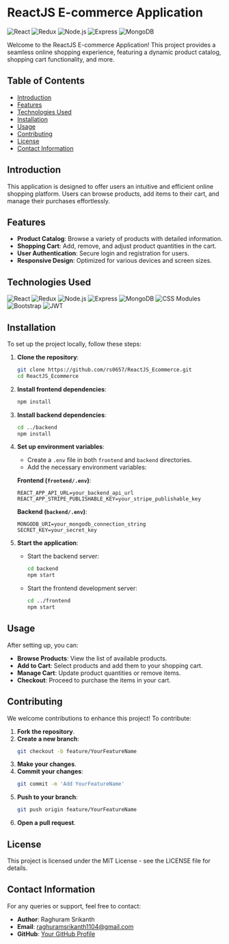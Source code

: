 # ReactJS E-commerce Application

![React](https://img.shields.io/badge/React-20232A?style=for-the-badge&logo=react&logoColor=61DAFB)
![Redux](https://img.shields.io/badge/Redux-764ABC?style=for-the-badge&logo=redux&logoColor=white)
![Node.js](https://img.shields.io/badge/Node.js-43853D?style=for-the-badge&logo=node.js&logoColor=white)
![Express](https://img.shields.io/badge/Express-000000?style=for-the-badge&logo=express&logoColor=white)
![MongoDB](https://img.shields.io/badge/MongoDB-4EA94B?style=for-the-badge&logo=mongodb&logoColor=white)

Welcome to the ReactJS E-commerce Application! This project provides a seamless online shopping experience, featuring a dynamic product catalog, shopping cart functionality, and more.

## Table of Contents

- [Introduction](#introduction)
- [Features](#features)
- [Technologies Used](#technologies-used)
- [Installation](#installation)
- [Usage](#usage)
- [Contributing](#contributing)
- [License](#license)
- [Contact Information](#contact-information)

## Introduction

This application is designed to offer users an intuitive and efficient online shopping platform. Users can browse products, add items to their cart, and manage their purchases effortlessly.

## Features

- **Product Catalog**: Browse a variety of products with detailed information.
- **Shopping Cart**: Add, remove, and adjust product quantities in the cart.
- **User Authentication**: Secure login and registration for users.
- **Responsive Design**: Optimized for various devices and screen sizes.

## Technologies Used

![React](https://img.shields.io/badge/React-20232A?style=for-the-badge&logo=react&logoColor=61DAFB)
![Redux](https://img.shields.io/badge/Redux-764ABC?style=for-the-badge&logo=redux&logoColor=white)
![Node.js](https://img.shields.io/badge/Node.js-43853D?style=for-the-badge&logo=node.js&logoColor=white)
![Express](https://img.shields.io/badge/Express-000000?style=for-the-badge&logo=express&logoColor=white)
![MongoDB](https://img.shields.io/badge/MongoDB-4EA94B?style=for-the-badge&logo=mongodb&logoColor=white)
![CSS Modules](https://img.shields.io/badge/CSS%20Modules-000000?style=for-the-badge&logo=css-modules&logoColor=white)
![Bootstrap](https://img.shields.io/badge/Bootstrap-563D7C?style=for-the-badge&logo=bootstrap&logoColor=white)
![JWT](https://img.shields.io/badge/JWT-000000?style=for-the-badge&logo=JSON%20web%20tokens&logoColor=white)

## Installation

To set up the project locally, follow these steps:

1. **Clone the repository**:
   ```bash
   git clone https://github.com/rs0657/ReactJS_Ecommerce.git
   cd ReactJS_Ecommerce
   ```

2. **Install frontend dependencies**:
   ```bash
   npm install
   ```

3. **Install backend dependencies**:
   ```bash
   cd ../backend
   npm install
   ```

4. **Set up environment variables**:
   - Create a `.env` file in both `frontend` and `backend` directories.
   - Add the necessary environment variables:

   **Frontend (`frontend/.env`)**:
   ```
   REACT_APP_API_URL=your_backend_api_url
   REACT_APP_STRIPE_PUBLISHABLE_KEY=your_stripe_publishable_key
   ```

   **Backend (`backend/.env`)**:
   ```
   MONGODB_URI=your_mongodb_connection_string
   SECRET_KEY=your_secret_key
   ```

5. **Start the application**:
   - Start the backend server:
     ```bash
     cd backend
     npm start
     ```
   - Start the frontend development server:
     ```bash
     cd ../frontend
     npm start
     ```

## Usage

After setting up, you can:

- **Browse Products**: View the list of available products.
- **Add to Cart**: Select products and add them to your shopping cart.
- **Manage Cart**: Update product quantities or remove items.
- **Checkout**: Proceed to purchase the items in your cart.

## Contributing

We welcome contributions to enhance this project! To contribute:

1. **Fork the repository**.
2. **Create a new branch**:
   ```bash
   git checkout -b feature/YourFeatureName
   ```
3. **Make your changes**.
4. **Commit your changes**:
   ```bash
   git commit -m 'Add YourFeatureName'
   ```
5. **Push to your branch**:
   ```bash
   git push origin feature/YourFeatureName
   ```
6. **Open a pull request**.

## License

This project is licensed under the MIT License - see the LICENSE file for details.

## Contact Information

For any queries or support, feel free to contact:

- **Author**: Raghuram Srikanth
- **Email**: raghuramsrikanth1104@gmail.com
- **GitHub**: [Your GitHub Profile](https://github.com/rs0657/)
